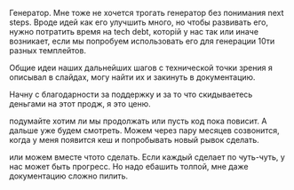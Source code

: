 Генератор. Мне тоже не хочется трогать генератор без понимания next steps.
Вроде идей как его улучшить много, но чтобы развивать его, нужно потратить время на tech debt, которій у нас так или иначе возникает, если мы попробуем использовать его для генерации 10ти разных темплейтов.

Общие идеи наших дальнейших шагов с технической точки зрения я описывал в слайдах, могу найти их и закинуть в документацию.



Начну с благодарности за поддержку и за то что скидываетесь деньгами на этот продж, я это ценю.


подумайте хотим ли мы продолжать или пусть код пока повисит. А дальше уже будем смотреть. Можем через пару месяцев созвонится, когда у меня появится кеш и попробывать новый рывок сделать.

или можем вместе чтото сделать. Если каждый сделает по чуть-чуть, у нас может быть прогресс.
Но надо ебашить толпой, мне даже документацию сложно пилить.
